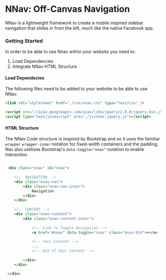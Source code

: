 # NNav: Off-Canvas Navigation

NNav is a lightweight framework to create a mobile inspired sidebar navigation
that slides in from the left, much like the native Facebook app.

### Getting Started

In order to be able to use Nnav within your website you need to:
 1. Load Dependencies
 2. Integrate NNav HTML Structure

#### Load Dependecies
The following files need to be added to your website to be able to use NNav.
    
````HTML
<link rel="stylesheet" href="./css/nnav.css" type="text/css" />

<script src="//ajax.googleapis.com/ajax/libs/jquery/2.0.0/jquery.min.js"></script>
<script type="text/javascript" src="./js/nnav.jquery.js"></script>
````

#### HTML Structure
The NNav Code structure is inspired by Bootstrap and so it uses the familiar
`wrapper` `wrapper-inner` notation for fixed-width containers and the padding. 
Nav also ustilizes Bootstrap's `data-toggle="nnav"` notation to enable interaction.
````HTML

 <div class="nnav" id="nnav">
      
    <!-- NAVIGATION -->
    <div class="nnav-nav">
        <div class="nnav-nav-inner">
        	Navigation
        </div>
    </div>
      
    <!-- CONTENT -->
    <div class="nnav-content">
        <div class="nnav-content-inner">
       
	      	<!-- Link to Toggle Navigation -->
	      	<a href="#nnav" data-toggle="nnav" class="nnav-btn">+</a>
	       
	      	<!-- Your Content -->
	      	...
	      	<!-- End of Your Content -->
           
 		</div>
 	</div>
      
 </div>

````